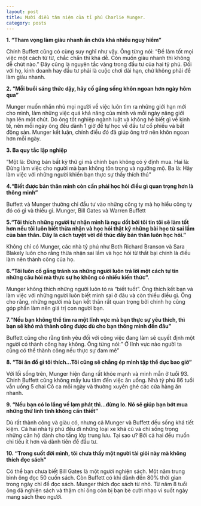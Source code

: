 ```yaml
---
layout: post
title: Mười điều tâm niệm của tỉ phú Charlie Munger.
category: posts
---
```

**1. “Tham vọng làm giàu nhanh ẩn chứa khá nhiều nguy hiểm”**

Chính Buffett cũng có cùng suy nghĩ như vậy. Ông từng nói: “Để làm tốt mọi việc một cách từ từ, chắc chắn thì khá dễ. Còn muốn giàu nhanh thì không dễ chút nào.”
Đây cũng là nguyên tắc vàng trong đầu tư của hai tỷ phú. Đối với họ, kinh doanh hay đầu tư phải là cuộc chơi dài hạn, chứ không phải để làm giàu nhanh.

**2. “Mỗi buổi sáng thức dậy, hãy cố gắng sống khôn ngoan hơn ngày hôm qua”**

Munger muốn nhắn nhủ mọi người về việc luôn tìm ra những giới hạn mới cho mình, làm những việc quá khả năng của mình và mỗi ngày nâng giới hạn lên một chút.
Do ông tốt nghiệp ngành luật và không hề biết gì về kinh tế, nên mỗi ngày ông đều dành 1 giờ để tự học về đầu tư cổ phiếu và bất động sản. Munger kết luận, chính điều đó đã giúp ông trở nên khôn ngoan hơn mỗi ngày.

**3. Ba quy tắc lập nghiệp**

“Một là: Đừng bán bất kỳ thứ gì mà chính bạn không có ý định mua. Hai là: Đừng làm việc cho người mà bạn không tôn trọng và ngưỡng mộ. Ba là: Hãy làm việc với những người khiến bạn thực sự thấy thích thú”

**4.“Biết được bản thân mình còn cần phải học hỏi điều gì quan trọng hơn là thông minh”**

Buffett và Munger thường chỉ đầu tư vào những công ty mà họ hiểu công ty đó có gì và thiếu gì.
Munger, Bill Gates và Warren Buffett

**5.“Tôi thích những người tự nhận mình là ngu dốt bởi tôi tin tôi sẽ làm tốt hơn nếu tôi luôn biết thừa nhận và học hỏi thật kỹ những bài học từ sai lầm của bản thân. Đây là cách tuyệt vời để thúc đẩy bản thân luôn học hỏi.”**

Không chỉ có Munger, các nhà tỷ phú như Both Richard Branson và Sara Blakely luôn cho rằng thừa nhận sai lầm và học hỏi từ thất bại chính là điều làm nên thành công của họ.

**6.“Tôi luôn cố gắng tránh xa những người luôn trả lời một cách tự tin những câu hỏi mà thực sự họ không có nhiều kiến thức”.**

Munger không thích những người luôn tỏ ra “biết tuốt”. Ông thích kết bạn và làm việc với những người luôn biết mình sai ở đâu và còn thiếu điều gì. Ông cho rằng, những người mà bạn kết thân rất quan trọng bởi chính họ cũng góp phần làm nên giá trị con người bạn.

**7.“Nếu bạn không thể tìm ra một lĩnh vực mà bạn thực sự yêu thích, thì bạn sẽ khó mà thành công được dù cho bạn thông minh đến đâu"**

Buffett cũng cho rằng tình yêu đối với công việc đang làm sẽ quyết định một người có thành công hay không. Ông từng nói:” Ở lĩnh vực nào người ta cũng có thể thành công nếu thực sự đam mê”

**8. “Tôi ăn đồ gì tôi thích…Tôi cũng sẽ chẳng ép mình tập thể dục bao giờ”**

Với lối sống trên, Munger hiện đang rất khỏe mạnh và minh mẫn ở tuổi 93.
Chính Buffett cũng không mấy lưu tâm đến việc ăn uống. Nhà tỷ phú 86 tuổi vẫn uống 5 chai Cô ca mỗi ngày và thường xuyên ghé các cửa hàng ăn nhanh.

**9. “Nếu bạn có lo lắng về lạm phát thì…đừng lo. Nó sẽ giúp bạn bớt mua những thứ linh tinh không cần thiết”**

Dù rất thành công và giàu có, nhưng cả Munger và Buffett đều sống khá tiết kiệm.
Cả hai nhà tỷ phú đều đi những loại xe khá cũ và chỉ sống trong những căn hộ dành cho tầng lớp trung lưu. Tại sao ư? Bởi cả hai đều muốn chi tiêu ít hơn và dành tiên để đầu tư.

**10. “Trong suốt đời mình, tôi chưa thấy một người tài giỏi này mà không thích đọc sách"**

Có thể bạn chưa biết Bill Gates là một người nghiện sách. Một năm trung bình ông đọc 50 cuốn sách.
Còn Buffett có khi dành đến 80% thời gian trong ngày chỉ để đọc sách.
Munger thích đọc sách từ nhỏ. Từ năm 8 tuổi ông đã nghiện sách và thậm chí ông còn bị bạn bè cười nhạo vì suốt ngày mang sách theo người.
